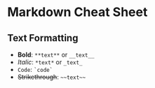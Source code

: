 # Markdown Cheat Sheet

## Text Formatting
- **Bold**: `**text**` or `__text__`
- *Italic*: `*text*` or `_text_`
- `Code`: `` `code` ``
- ~~Strikethrough~~: `~~text~~`


